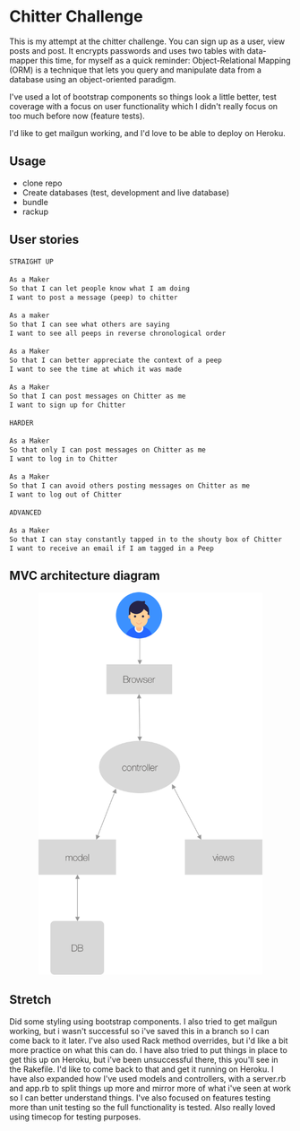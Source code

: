 Chitter Challenge
=================

This is my attempt at the chitter challenge. You can sign up as a user, view posts and post. It encrypts passwords and uses two tables with data-mapper this time, for myself as a quick reminder: Object-Relational Mapping (ORM) is a technique that lets you query and manipulate data from a database using an object-oriented paradigm. 

I've used a lot of bootstrap components so things look a little better, test coverage with a focus on user functionality which I didn't really focus on too much before now (feature tests). 

I'd like to get mailgun working, and I'd love to be able to deploy on Heroku. 


Usage
-----

* clone repo
* Create databases (test, development and live database)
* bundle
* rackup

User stories
---------

```
STRAIGHT UP

As a Maker
So that I can let people know what I am doing  
I want to post a message (peep) to chitter

As a maker
So that I can see what others are saying  
I want to see all peeps in reverse chronological order

As a Maker
So that I can better appreciate the context of a peep
I want to see the time at which it was made

As a Maker
So that I can post messages on Chitter as me
I want to sign up for Chitter

HARDER

As a Maker
So that only I can post messages on Chitter as me
I want to log in to Chitter

As a Maker
So that I can avoid others posting messages on Chitter as me
I want to log out of Chitter

ADVANCED

As a Maker
So that I can stay constantly tapped in to the shouty box of Chitter
I want to receive an email if I am tagged in a Peep
```


MVC architecture diagram
---------

<p align="center"><img width="400" alt="MVC" src="images/mvc_chitter_v1.png"></p>


Stretch
------

Did some styling using bootstrap components. I also tried to get mailgun working, but i wasn't successful so i've saved this in a branch so I can come back to it later. I've also used Rack method overrides, but i'd like a bit more practice on what this can do. 
I have also tried to put things in place to get this up on Heroku, but i've been unsuccessful there, this you'll see in the Rakefile. I'd like to come back to that and get it running on Heroku. 
I have also expanded how I've used models and controllers, with a server.rb and app.rb to split things up more and mirror more of what i've seen at work so I can better understand things. 
I've also focused on features testing more than unit testing so the full functionality is tested.
Also really loved using timecop for testing purposes. 
